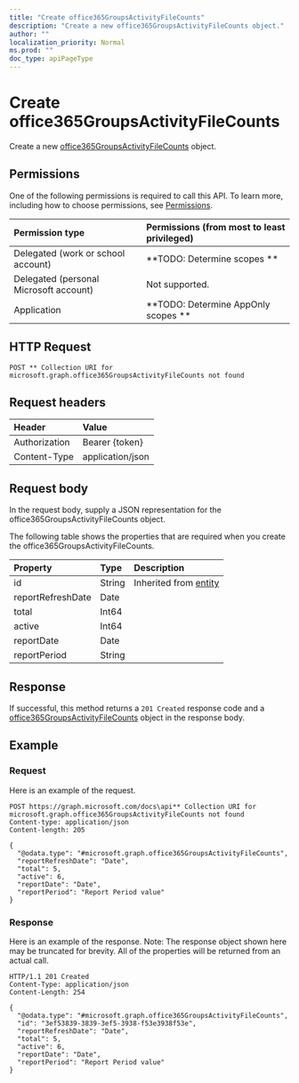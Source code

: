 ```yaml
---
title: "Create office365GroupsActivityFileCounts"
description: "Create a new office365GroupsActivityFileCounts object."
author: ""
localization_priority: Normal
ms.prod: ""
doc_type: apiPageType
---
```


# Create office365GroupsActivityFileCounts

Create a new [office365GroupsActivityFileCounts](../resources/office365groupsactivityfilecounts.md) object.

## Permissions
One of the following permissions is required to call this API. To learn more, including how to choose permissions, see [Permissions](/concepts/permissions-reference.md).

|Permission type|Permissions (from most to least privileged)|
|:---|:---|
|Delegated (work or school account)|**TODO: Determine scopes **|
|Delegated (personal Microsoft account)|Not supported.|
|Application|**TODO: Determine AppOnly scopes **|

## HTTP Request
<!-- {
  "blockType": "ignored"
}
-->
``` http
POST ** Collection URI for microsoft.graph.office365GroupsActivityFileCounts not found
```

## Request headers
|Header|Value|
|:---|:---|
|Authorization|Bearer {token}|
|Content-Type|application/json|

## Request body
In the request body, supply a JSON representation for the office365GroupsActivityFileCounts object.

The following table shows the properties that are required when you create the office365GroupsActivityFileCounts.

|Property|Type|Description|
|:---|:---|:---|
|id|String| Inherited from [entity](../resources/entity.md)|
|reportRefreshDate|Date||
|total|Int64||
|active|Int64||
|reportDate|Date||
|reportPeriod|String||



## Response
If successful, this method returns a `201 Created` response code and a [office365GroupsActivityFileCounts](../resources/office365groupsactivityfilecounts.md) object in the response body.

## Example

### Request
Here is an example of the request.
<!-- {
  "blockType": "request",
  "name": "create_office365groupsactivityfilecounts_from_"
}
-->
``` http
POST https://graph.microsoft.com/docs\api** Collection URI for microsoft.graph.office365GroupsActivityFileCounts not found
Content-type: application/json
Content-length: 205

{
  "@odata.type": "#microsoft.graph.office365GroupsActivityFileCounts",
  "reportRefreshDate": "Date",
  "total": 5,
  "active": 6,
  "reportDate": "Date",
  "reportPeriod": "Report Period value"
}
```

### Response
Here is an example of the response. Note: The response object shown here may be truncated for brevity. All of the properties will be returned from an actual call.
<!-- {
  "blockType": "response",
  "truncated": true,
  "@odata.type": "microsoft.graph.office365groupsactivityfilecounts"
}
-->
``` http
HTTP/1.1 201 Created
Content-Type: application/json
Content-Length: 254

{
  "@odata.type": "#microsoft.graph.office365GroupsActivityFileCounts",
  "id": "3ef53839-3839-3ef5-3938-f53e3938f53e",
  "reportRefreshDate": "Date",
  "total": 5,
  "active": 6,
  "reportDate": "Date",
  "reportPeriod": "Report Period value"
}
```

